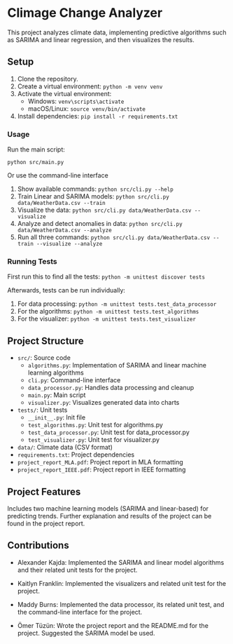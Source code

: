 # Climage Change Analyzer

This project analyzes climate data, implementing predictive algorithms such as SARIMA and linear regression, and then visualizes the results.

## Setup
1. Clone the repository.
2. Create a virtual environment: `python -m venv venv`
3. Activate the virtual environment:
    - Windows: `venv\scripts\activate`
    - macOS/Linux: `source venv/bin/activate`
4. Install dependencies: `pip install -r requirements.txt`

### Usage

Run the main script:

`python src/main.py`

Or use the command-line interface

1. Show available commands: `python src/cli.py --help`
2. Train Linear and SARIMA models: `python src/cli.py data/WeatherData.csv --train`
3. Visualize the data: `python src/cli.py data/WeatherData.csv --visualize`
4. Analyze and detect anomalies in data: `python src/cli.py data/WeatherData.csv --analyze`
5. Run all three commands: 
`python src/cli.py data/WeatherData.csv --train --visualize --analyze`

### Running Tests

First run this to find all the tests:
`python -m unittest discover tests`

Afterwards, tests can be run individually:
1. For data processing: `python -m unittest tests.test_data_processor`
2. For the algorithms: `python -m unittest tests.test_algorithms`
3. For the visualizer: `python -m unittest tests.test_visualizer`

## Project Structure
- `src/`: Source code
    - `algorithms.py`: Implementation of SARIMA and linear machine learning algorithms
    - `cli.py`: Command-line interface
    - `data_processor.py`: Handles data processing and cleanup
    - `main.py`: Main script
    - `visualizer.py`: Visualizes generated data into charts
- `tests/`: Unit tests
    - `__init__.py`: Init file
    - `test_algorithms.py`: Unit test for algorithms.py
    - `test_data_processor.py`: Unit test for data_processor.py
    - `test_visualizer.py`: Unit test for visualizer.py
- `data/`: Climate data (CSV format)
- `requirements.txt`: Project dependencies
- `project_report_MLA.pdf`: Project report in MLA formatting
- `project_report_IEEE.pdf`: Project report in IEEE formatting

## Project Features

Includes two machine learning models (SARIMA and linear-based) for predicting trends. Further explanation and results of the project can be found in the project report.

## Contributions

- Alexander Kajda: Implemented the SARIMA and linear model algorithms and their related unit tests for the project.

- Kaitlyn Franklin: Implemented the visualizers and related unit test for the project.

- Maddy Burns: Implemented the data processor, its related unit test, and the command-line interface for the project.

- Ömer Tüzün: Wrote the project report and the README.md for the project. Suggested the SARIMA model be used.
